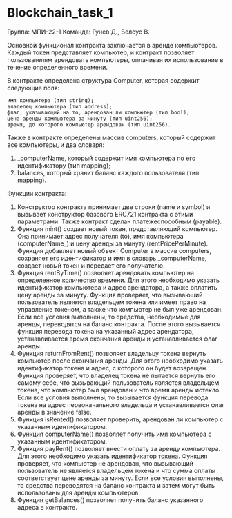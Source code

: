 # Blockchain_task_1
Группа: МПИ-22-1
Команда: Гунев Д., Белоус В.

Основной функционал контракта заключается в аренде компьютеров. Каждый токен представляет компьютер, и контракт позволяет пользователям арендовать компьютеры, оплачивая их использование в течение определенного времени.

В контракте определена структура Computer, которая содержит следующие поля:
    
    имя компьютера (тип string);
    владелец компьютера (тип address);
    флаг, указывающий на то, арендован ли компьютер (тип bool);
    цена аренды компьютера за минуту (тип uint256);
    время, до которого компьютер арендован (тип uint256).

Также в контракте определены массив computers, который содержит все компьютеры, и два словаря:
1) _computerName, который содержит имя компьютера по его идентификатору (тип mapping);
2) balances, который хранит баланс каждого пользователя (тип mapping).

Функции контракта:
1) Конструктор контракта принимает две строки (name и symbol) и вызывает конструктор базового ERC721 контракта с этими параметрами. Также контракт сделан платежеспособным (payable).
2) Функция mint() создает новый токен, представляющий компьютер. Она принимает адрес получателя (to), имя компьютера (computerName_) и цену аренды за минуту (rentPricePerMinute). Функция добавляет новый объект Computer в массив computers, сохраняет его идентификатор и имя в словарь _computerName, создает новый токен и передает его получателю.
3)  Функция rentByTime() позволяет арендовать компьютер на определенное количество времени. Для этого необходимо указать идентификатор компьютера и адрес арендатора, а также оплатить цену аренды за минуту. Функция проверяет, что вызывающий пользователь является владельцем токена или имеет право на управление токеном, а также что компьютер не был уже арендован. Если все условия выполнены, то средства, необходимые для аренды, переводятся на баланс контракта. После этого вызывается функция перевода токена на указанный адрес арендатора, устанавливается время окончания аренды и устанавливается флаг аренды.
4)  Функция returnFromRent() позволяет владельцу токена вернуть компьютер после окончания аренды. Для этого необходимо указать идентификатор токена и адрес, с которого он будет возвращен. Функция проверяет, что владелец токена не пытается вернуть его самому себе, что вызывающий пользователь является владельцем токена, что компьютер был арендован и что время аренды истекло. Если все условия выполнены, то вызывается функция перевода токена на адрес первоначального владельца и устанавливается флаг аренды в значение false.
5)  Функция isRented() позволяет проверить, арендован ли компьютер с указанным идентификатором.
6)  Функция computerName() позволяет получить имя компьютера с указанным идентификатором.
7)  Функция payRent() позволяет внести оплату за аренду компьютера. Для этого необходимо указать идентификатор токена. Функция проверяет, что компьютер не арендован, что вызывающий пользователь не является владельцем токена и что сумма оплаты соответствует цене аренды за минуту. Если все условия выполнены, то средства переводятся на баланс контракта и затем могут быть использованы для аренды компьютеров.
8)  Функция getBalances() позволяет получить баланс указанного адреса в контракте.
